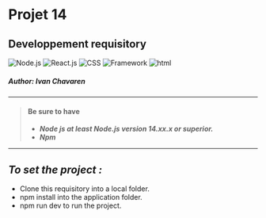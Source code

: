 # Projet 14
## Developpement requisitory

![Node.js](https://img.shields.io/badge/Node.js-14) ![React.js](https://img.shields.io/npm/v/react) ![CSS](https://img.shields.io/badge/CSS:3-blue) ![Framework](https://img.shields.io/badge/Framework-React.js-blue) ![html](https://img.shields.io/badge/HTML:5-red)

##### Author: Ivan Chavaren

____
>  #### Be sure to have
>  
> - ___Node js at least Node.js version 14.xx.x or superior.___
> - ___Npm___
>
____
## *To set the project :*

- Clone this requisitory into a local folder.
- npm install into the application folder.
- npm run dev to run the project.